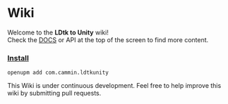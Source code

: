 # Wiki

Welcome to the **LDtk to Unity** wiki!  
Check the [DOCS](documentation/Main.md) or API at the top of the screen to find more content.


### [Install](documentation/Installation/Install.md)
```
openupm add com.cammin.ldtkunity
```

This Wiki is under continuous development. Feel free to help improve this wiki by submitting pull requests.